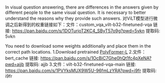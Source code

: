 In visual question answering, there are differences in the answers given by different people to the same visual question. It is necessary to better understand the reasons why they provide such answers.
对ViLT模型进行微调之后新得到的权重链接如下：文件：custom_vqa_vilt-b32-finetuned-vqa
链接: https://pan.baidu.com/s/1DOTurjoT2KC4_SByT57o9g?pwd=5vkn 提取码: 5vkn 

You need to download some weights additionally and place them in the correct path locations.
1.Download pretrained [PolyFormer-L](https://drive.google.com/file/d/1lUCv7dUPctEz4vEpPr7aI8A8ZmfYCB8y/view?usp=share_link)
2.文件：bert_cache
链接: https://pan.baidu.com/s/1OcBiC7Ghe0hQt1fc4pXeNA?pwd=ajjb 提取码: ajjb 
3.文件：vilt-b32-finetuned-vqa-main
链接: https://pan.baidu.com/s/1PVYksMUX9W5U-96fmLzYRA?pwd=i9fr 提取码: i9fr 

